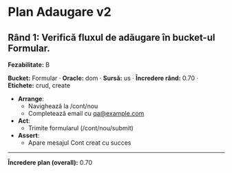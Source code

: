 # Plan Adaugare v2

## Rând 1: Verifică fluxul de adăugare în bucket-ul Formular.

**Fezabilitate:** B

**Bucket:** Formular · **Oracle:** dom · **Sursă:** us · **Încredere rând:** 0.70 · **Etichete:** crud, create

- **Arrange**:
  - Navighează la /cont/nou
  - Completează email cu qa@example.com
- **Act**:
  - Trimite formularul (/cont/nou/submit)
- **Assert**:
  - Apare mesajul Cont creat cu succes

---
**Încredere plan (overall):** 0.70
